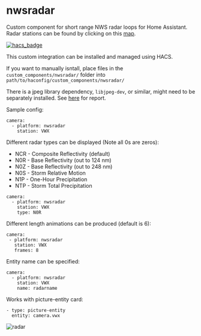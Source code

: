 # nwsradar

Custom component for short range NWS radar loops for Home Assistant.
Radar stations can be found by clicking on this [map](https://radar.weather.gov/Conus/index_lite.php).

[![hacs_badge](https://img.shields.io/badge/HACS-Default-orange.svg)](https://github.com/custom-components/hacs)

This custom integration can be installed and managed using HACS.

If you want to manually isntall, place files in the `custom_components/nwsradar/` folder into `path/to/haconfig/custom_components/nwsradar/`

There is a jpeg library dependency, `libjpeg-dev`, or similar, might need to be separately installed. See [here](https://community.home-assistant.io/t/nws-radar-images/118203/2) for report.

Sample config:
```
camera:
  - platform: nwsradar
    station: VWX
```

Different radar types can be displayed (Note all 0s are zeros):
* NCR - Composite Reflectivity (default)
* N0R - Base Reflectivity (out to 124 nm)
* N0Z - Base Reflectivity (out to 248 nm)
* N0S - Storm Relative Motion
* N1P - One-Hour Precipitation
* NTP - Storm Total Precipitation

```
camera:
  - platform: nwsradar
    station: VWX
    type: N0R
```

Different length animations can be produced (default is 6):
 ```
camera:
  - platform: nwsradar
    station: VWX
    frames: 8
```

Entity name can be specified:
```
camera:
  - platform: nwsradar
    station: VWX
    name: radarname
```

Works with picture-entity card:

```
- type: picture-entity
  entity: camera.vwx
```

![radar](https://github.com/MatthewFlamm/nws_radar/blob/master/images/radar.gif?raw=True)

